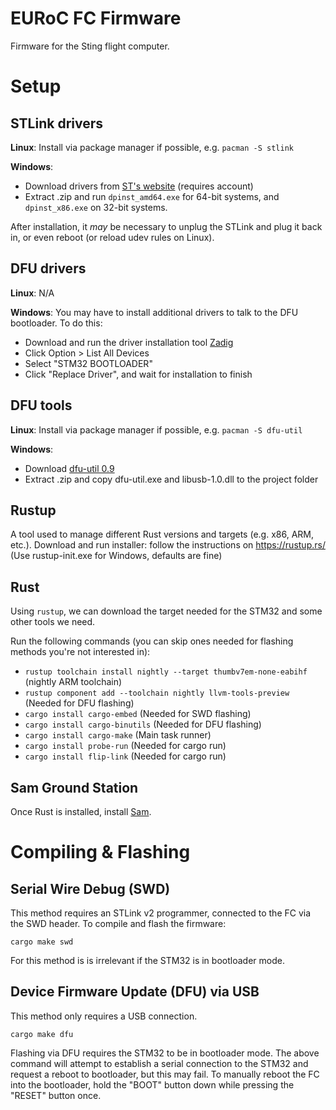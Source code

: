 EURoC FC Firmware
=================

Firmware for the Sting flight computer.

# Setup

## STLink drivers

**Linux**: Install via package manager if possible, e.g. `pacman -S stlink`

**Windows**:
- Download drivers from [ST's website](https://www.st.com/en/development-tools/stsw-link009.html) (requires account)
- Extract .zip and run `dpinst_amd64.exe` for 64-bit systems, and `dpinst_x86.exe` on 32-bit systems.

After installation, it *may* be necessary to unplug the STLink and plug it back in, or even reboot (or reload udev rules on Linux).

## DFU drivers

**Linux**: N/A

**Windows**: You may have to install additional drivers to talk to the DFU bootloader. To do this:
- Download and run the driver installation tool [Zadig](https://zadig.akeo.ie/)
- Click Option > List All Devices
- Select "STM32 BOOTLOADER"
- Click "Replace Driver", and wait for installation to finish

## DFU tools

**Linux**: Install via package manager if possible, e.g. `pacman -S dfu-util`

**Windows**:
- Download [dfu-util 0.9](http://dfu-util.sourceforge.net/releases/dfu-util-0.9-win64.zip)
- Extract .zip and copy dfu-util.exe and libusb-1.0.dll to the project folder

## Rustup

A tool used to manage different Rust versions and targets (e.g. x86, ARM, etc.). Download and run installer: follow the instructions on https://rustup.rs/ (Use rustup-init.exe for Windows, defaults are fine)

## Rust

Using `rustup`, we can download the target needed for the STM32 and some other tools we need.

Run the following commands (you can skip ones needed for flashing methods you're not interested in):
- `rustup toolchain install nightly --target thumbv7em-none-eabihf` (nightly ARM toolchain)
- `rustup component add --toolchain nightly llvm-tools-preview` (Needed for DFU flashing)
- `cargo install cargo-embed` (Needed for SWD flashing)
- `cargo install cargo-binutils` (Needed for DFU flashing)
- `cargo install cargo-make` (Main task runner)
- `cargo install probe-run` (Needed for cargo run)
- `cargo install flip-link` (Needed for cargo run)

## Sam Ground Station

Once Rust is installed, install [Sam](https://gitlab.com/tudsat-rocket1/software-tools/sam).

# Compiling & Flashing

## Serial Wire Debug (SWD)

This method requires an STLink v2 programmer, connected to the FC via the SWD header. To compile and flash the firmware:

```
cargo make swd
```

For this method is is irrelevant if the STM32 is in bootloader mode.

## Device Firmware Update (DFU) via USB

This method only requires a USB connection.

```
cargo make dfu
```

Flashing via DFU requires the STM32 to be in bootloader mode. The above command will attempt to establish a serial connection to the STM32 and request a reboot to bootloader, but this may fail. To manually reboot the FC into the bootloader, hold the "BOOT" button down while pressing the "RESET" button once.
